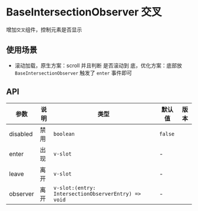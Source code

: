 # BaseIntersectionObserver 交叉

增加`交叉`组件，控制元素是否显示

## 使用场景

- 滚动加载，原生方案：scroll 并且判断 是否滚动到 底，优化方案：底部放 `BaseIntersectionObserver` 触发了 `enter` 事件即可

<preview path="./base-intersection-observer-demo.vue" title="基本使用"></preview>

## API

| 参数     | 说明 | 类型                                                | 默认值  | 版本 |
| -------- | ---- | --------------------------------------------------- | ------- | ---- |
| disabled | 禁用 | `boolean`                                           | `false` |      |
| enter    | 出现 | `v-slot`                                            | \-      |      |
| leave    | 离开 | `v-slot`                                            | \-      |      |
| observer | 离开 | `v-slot:(entry: IntersectionObserverEntry) => void` | \-      |      |
